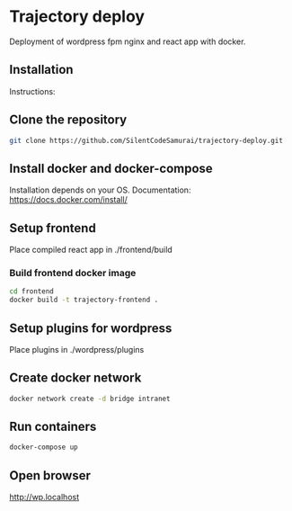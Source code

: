 # Trajectory deploy

Deployment of wordpress fpm nginx and react app with docker.

## Installation

Instructions:

## Clone the repository

```bash
git clone https://github.com/SilentCodeSamurai/trajectory-deploy.git
```

## Install docker and docker-compose

Installation depends on your OS. Documentation: https://docs.docker.com/install/

## Setup frontend

Place compiled react app in ./frontend/build

### Build frontend docker image

```bash
cd frontend
docker build -t trajectory-frontend .
```

## Setup plugins for wordpress

Place plugins in ./wordpress/plugins

## Create docker network

```bash
docker network create -d bridge intranet
```

## Run containers

```bash
docker-compose up
```

## Open browser

http://wp.localhost
